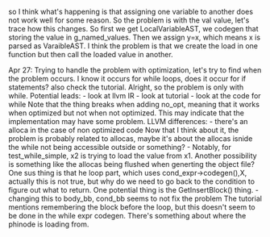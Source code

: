 so I think what's happening is that assigning one variable to another does not work well for some reason.
So the problem is with the val value, let's trace how this changes.
So first we get LocalVariableAST, we codegen that storing the value in g_named_values. Then we assign y=x, which means x is parsed as VaraibleAST.
I think the problem is that we create the load in one function but then call the loaded value in another.

Apr 27: 
Trying to handle the problem with optimization, let's try to find when the problem occurs.
I know it occurs for while loops, does it occur for if statements?
also check the tutorial.
Alright, so the problem is only with while.
Potential leads:
    - look at llvm IR
    - look at tutorial
    - look at the code for while
Note that the thing breaks when adding no_opt, meaning that it works when optimized but not when not optimized. This may indicate that the implementation may have some problem.
LLVM differences:
    - there's an alloca in the case of non optimized code
Now that I think about it, the problem is probably related to allocas, maybe it's about the allocas isnide the while not being accessible outside or something?
    - Notably, for test_while_simple, x2 is trying to load the value from x1.
Another possibility is something like the allocas being flushed when generting the object file?
One sus thing is that he loop part, which uses cond_expr->codegen(),X, actually this is not true, but why do we need to go back to the condition to figure out what to return.
One potential thing is the GetInsertBlock() thing.
    - changing this to body_bb, cond_bb seems to not fix the problem
The tutorial mentions remembering the block before the loop, but this doesn't seem to be done in the while expr codegen.
There's something about where the phinode is loading from.
